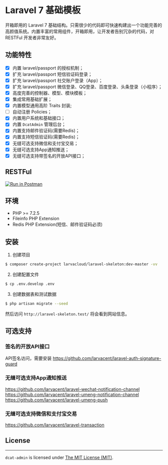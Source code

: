 # Laravel 7 基础模板

开箱即用的 Laravel 7 基础结构。只需很少的代码即可快速构建出一个功能完善的高颜值系统。内置丰富的常用组件，开箱即用，让开发者告别冗杂的代码，对 RESTFul 开发者非常友好。

## 功能特性
- [x] 内置 laravel/passport 的授权机制；
- [x] 扩充 laravel/passport 短信验证码登录；
- [x] 扩充 laravel/passport 社交账户登录（App）；
- [x] 扩充 laravel/passport 微信登录、QQ登录、百度登录、头条登录（小程序）；
- [x] 高度完善的控制器、模型、模块模板；
- [x] 集成常用基础扩展；
- [x] 内置模型通用高阶 Traits 封装;
- [ ] 自动注册 Policies；
- [x] 内置用户系统和基础接口；
- [x] 内置 `DcatAdmin` 管理后台；
- [x] 内置支持邮件验证码(需要Redis)；
- [x] 内置支持短信验证码(需要Redis)；
- [x] 无缝可选支持微信和支付宝交易；
- [x] 无缝可选支持App通知推送；
- [x] 无缝可选支持带签名的开放API接口；

## RESTFul

[![Run in Postman](https://run.pstmn.io/button.svg)](https://app.getpostman.com/run-collection/5e5655b5100a1eafc2f6)

## 环境
 - PHP >= 7.2.5
 - Fileinfo PHP Extension
 - Redis PHP Extension(短信、邮件验证码必须)
 
## 安装

1. 创建项目

```bash
$ composer create-project larvacloud/laravel-skeleton:dev-master -vv
```


2. 创建配置文件

```bash
$ cp .env.develop .env
```

3. 创建数据表和测试数据

```bash
$ php artisan migrate --seed
```

然后访问 `http://laravel-skeleton.test/` 将会看到网站信息。 

## 可选支持

### 签名的开放API接口
API签名访问，需要安装 https://github.com/larvacent/laravel-auth-signature-guard 

### 无缝可选支持App通知推送
https://github.com/larvacent/laravel-wechat-notification-channel
https://github.com/larvacent/laravel-umeng-notification-channel
https://github.com/larvacent/laravel-umeng-push

### 无缝可选支持微信和支付宝交易
https://github.com/larvacent/laravel-transaction

## License
------------
`dcat-admin` is licensed under [The MIT License (MIT)](LICENSE).
